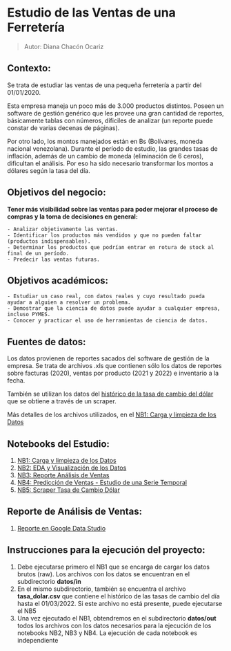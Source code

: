 # Estudio de las Ventas de una Ferretería

>Autor: Diana Chacón Ocariz

## Contexto:

Se trata de estudiar las ventas de una pequeña ferretería a partir del 01/01/2020.

Esta empresa maneja un poco más de 3.000 productos distintos. Poseen un software de gestión genérico que les provee una gran cantidad de reportes, básicamente tablas con números, díficiles de analizar (un reporte puede constar de varias decenas de páginas).

Por otro lado, los montos manejados están en Bs (Bolívares, moneda nacional venezolana). Durante el período de estudio, las grandes tasas de inflación, además de un cambio de moneda (eliminación de 6 ceros), dificultan el análisis. Por eso ha sido necesario transformar los montos a dólares según la tasa del día.


## Objetivos del negocio:

**Tener más visibilidad sobre las ventas para poder mejorar el proceso de compras y la toma de decisiones en general:** 

    - Analizar objetivamente las ventas.
    - Identificar los productos más vendidos y que no pueden faltar (productos indispensables).
    - Determinar los productos que podrían entrar en rotura de stock al final de un período.
    - Predecir las ventas futuras.
    

## Objetivos académicos:

    - Estudiar un caso real, con datos reales y cuyo resultado pueda ayudar a alguien a resolver un problema. 
    - Demostrar que la ciencia de datos puede ayudar a cualquier empresa, incluso PYMES.
    - Conocer y practicar el uso de herramientas de ciencia de datos.
    
    
## Fuentes de datos:

Los datos provienen de reportes sacados del software de gestión de la empresa. Se trata de archivos .xls que contienen sólo los datos de reportes sobre facturas (2020), ventas por producto (2021 y 2022) e inventario a la fecha.

También se utilizan los datos del [histórico de la tasa de cambio del dólar](https://monitordolarvenezuela.com/historial#2a) que se obtiene a través de un scraper.

Más detalles de los archivos utilizados, en el [NB1: Carga y limpieza de los Datos](https://github.com/dchaconoca/proyecto-ventas/blob/master/NB1_analisis_ventas_load.ipynb)


## Notebooks del Estudio:

1. [NB1: Carga y limpieza de los Datos](https://github.com/dchaconoca/proyecto-ventas/blob/master/NB1_analisis_ventas_load.ipynb)
1. [NB2: EDA y Visualización de los Datos](https://github.com/dchaconoca/proyecto-ventas/blob/master/NB2_analisis_ventas_eda.ipynb)
1. [NB3: Reporte Análisis de Ventas](https://github.com/dchaconoca/proyecto-ventas/blob/master/NB3_analisis_ventas_reporte.ipynb)
1. [NB4: Predicción de Ventas - Estudio de una Serie Temporal](https://github.com/dchaconoca/proyecto-ventas/blob/master/NB4_prediccion_ventas.ipynb)
1. [NB5: Scraper Tasa de Cambio Dólar](https://github.com/dchaconoca/proyecto-ventas/blob/master/NB5_scraper_tasa_dolar.ipynb)


## Reporte de Análisis de Ventas:

1. [Reporte en Google Data Studio](https://datastudio.google.com/reporting/a4e9910d-447d-417a-80a9-a1e5ae4a4b22)

## Instrucciones para la ejecución del proyecto:

1. Debe ejecutarse primero el NB1 que se encarga de cargar los datos brutos (raw). Los archivos con los datos se encuentran en el subdirectorio **datos/in**
2. En el mismo subdirectorio, también se encuentra el archivo **tasa_dolar.csv** que contiene el histórico de las tasas de cambio del día hasta el 01/03/2022. Si este archivo no está presente, puede ejecutarse el NB5
3. Una vez ejecutado el NB1, obtendremos en el subdirectorio **datos/out** todos los archivos con los datos necesarios para la ejecución de los notebooks NB2, NB3 y NB4. La ejecución de cada notebook es independiente
    